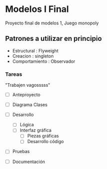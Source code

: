 # Modelos I Final
Proyecto final de modelos 1, Juego monopoly

## Patrones a utilizar en principio

- Estructural : Flyweight 
- Creacion : singleton
- Comportamiento : Observador

### Tareas

"Trabajen vagosssss"

- [ ] Anteproyecto
- [ ] Diagrama Clases
- [ ] Desarrollo
  - [ ] Lógica
  - [ ] Interfaz gráfica
    - [ ] Piezas gráficas
    - [ ] Desarrollo código
- [ ] Pruebas
- [ ] Documentación

